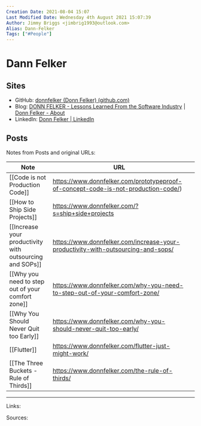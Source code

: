 ```yaml
---
Creation Date: 2021-08-04 15:07
Last Modified Date: Wednesday 4th August 2021 15:07:39
Author: Jimmy Briggs <jimbrig1993@outlook.com>
Alias: Dann-Felker
Tags: ["#People"]
---
```


# Dann Felker

## Sites

- GitHub: [donnfelker (Donn Felker) (github.com)](https://github.com/donnfelker)
- Blog: [DONN FELKER - Lessons Learned From the Software Industry](https://www.donnfelker.com/) | [Donn Felker - About](https://www.donnfelker.com/about/)
- LinkedIn: [Donn Felker | LinkedIn](https://www.linkedin.com/in/donnfelker/)

## Posts

Notes from Posts and original URLs:


| Note                                                     | URL                                                                                |     |
| -------------------------------------------------------- | ---------------------------------------------------------------------------------- | --- |
| [[Code is not Production Code]]                          | https://www.donnfelker.com/prototypeproof-of-concept-code-is-not-production-code/) |     |
| [[How to Ship Side Projects]]                            | https://www.donnfelker.com/?s=ship+side+projects                                   |     |
| [[Increase your productivity with outsourcing and SOPs]] | https://www.donnfelker.com/increase-your-productivity-with-outsourcing-and-sops/   |     |
| [[Why you need to step out of your comfort zone]]        | https://www.donnfelker.com/why-you-need-to-step-out-of-your-comfort-zone/          |     |
| [[Why You Should Never Quit too Early]]                  | https://www.donnfelker.com/why-you-should-never-quit-too-early/                    |     |
| [[Flutter]]                                              | https://www.donnfelker.com/flutter-just-might-work/                                |     |
| [[The Three Buckets - Rule of Thirds]]                   | https://www.donnfelker.com/the-rule-of-thirds/                                                                                   |     |



***

Links: 

Sources:

